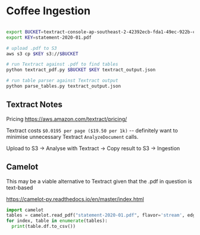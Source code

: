 # Coffee Ingestion

```sh

export BUCKET=textract-console-ap-southeast-2-42392ecb-fda1-49ec-922b-c7037b7
export KEY=statement-2020-01.pdf

# upload .pdf to S3
aws s3 cp $KEY s3://$BUCKET

# run Textract against .pdf to find tables
python textract_pdf.py $BUCKET $KEY textract_output.json

# run table parser against Textract output
python parse_tables.py textract_output.json
```

## Textract Notes

Pricing https://aws.amazon.com/textract/pricing/

Textract costs `$0.0195 per page ($19.50 per 1k)` -- definitely want to minimise unnecessary Textract `AnalyzeDocument` calls.

Upload to S3 -> Analyse with Textract -> Copy result to S3 -> Ingestion

## Camelot

This may be a viable alternative to Textract given that the .pdf in question is text-based

https://camelot-py.readthedocs.io/en/master/index.html

```python
import camelot
tables = camelot.read_pdf("statement-2020-01.pdf", flavor='stream', edge_tol=100, pages='all')
for index, table in enumerate(tables):
  print(table.df.to_csv())
```
